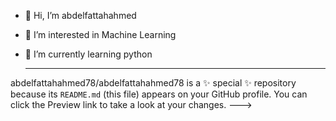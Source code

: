 - 👋 Hi, I’m abdelfattahahmed
- 👀 I’m interested in Machine Learning
- 🌱 I’m currently learning python

  ---------------------------------------------------
abdelfattahahmed78/abdelfattahahmed78 is a ✨ special ✨ repository because its `README.md` (this file) appears on your GitHub profile.
You can click the Preview link to take a look at your changes.
--->
